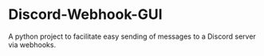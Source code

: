 # Discord-Webhook-GUI
A python project to facilitate easy sending of messages to a Discord server via webhooks.
